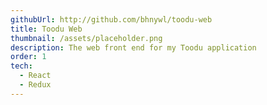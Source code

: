 ```yaml
---
githubUrl: http://github.com/bhnywl/toodu-web
title: Toodu Web
thumbnail: /assets/placeholder.png
description: The web front end for my Toodu application
order: 1
tech:
  - React
  - Redux
---
```

